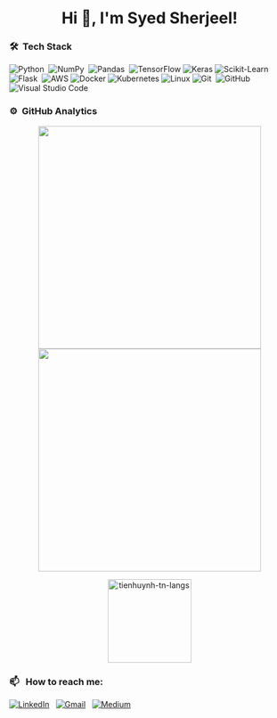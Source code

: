 <h1 align="center">Hi 👋, I'm Syed Sherjeel!</h1>

### 🛠 &nbsp;Tech Stack

![Python](https://img.shields.io/badge/-Python-05122A?style=flat&logo=python)&nbsp;
![NumPy](https://img.shields.io/badge/numpy%20-%23013243.svg?&style=flat&logo=numpy&logoColor=white)&nbsp;
![Pandas](https://img.shields.io/badge/pandas%20-%23150458.svg?&style=flat&logo=pandas&logoColor=white)&nbsp;
![TensorFlow](https://img.shields.io/badge/-TensorFlow-000?&logo=TensorFlow)
![Keras](https://img.shields.io/badge/-Keras-333333?style=flat&logo=keras&logoColor=f73636)
![Scikit-Learn](https://img.shields.io/badge/-sklearn-333333?style=flat&logo=scikitlearn)
![Flask](https://img.shields.io/badge/-Flask-05122A?style=flat&logo=flask)&nbsp;
![AWS](https://img.shields.io/badge/-AWS-05122A?&logo=Amazon-AWS&logoColor=F90)
![Docker](https://img.shields.io/badge/-Docker-05122A?&logo=Docker)
![Kubernetes](https://img.shields.io/badge/-Kubernetes-05122A?&logo=Kubernetes)
![Linux](https://img.shields.io/badge/-Linux-05122A?&logo=Linux)
![Git](https://img.shields.io/badge/-Git-05122A?style=flat&logo=git)&nbsp;
![GitHub](https://img.shields.io/badge/-GitHub-05122A?style=flat&logo=github)&nbsp;
![Visual Studio Code](https://img.shields.io/badge/-Visual%20Studio%20Code-05122A?style=flat&logo=visual-studio-code&logoColor=007ACC)&nbsp;

### ⚙️ &nbsp;GitHub Analytics
<p align = "center">
  <img src = "https://github-readme-stats.vercel.app/api?username=Syed-Sherjeel&show_icons=true&theme=bear" width = 400>
  <img src = "https://github-readme-streak-stats.herokuapp.com?user=Syed-Sherjeel&theme=dark&hide_border=true" width = 400>
</p>
<div align="center">
<img height="150em" src="https://github-readme-stats.vercel.app/api/top-langs/?username=Syed-Sherjeel&layout=compact&show_icon=true&theme=algolia" alt="tienhuynh-tn-langs"/>
</div>

### 📫 &nbsp; How to reach me:

<a href="https://www.linkedin.com/in/syed-sherjeel/"><img alt="LinkedIn" src="https://img.shields.io/badge/linkedin%20-%230077B5.svg?&style=flat&logo=linkedin&logoColor=white"/></a> &nbsp;
<a href="mailto:sherjeelhashmi@gmail.com"><img alt="Gmail" src="https://img.shields.io/badge/Gmail-D14836?style=flat&logo=gmail&logoColor=white" /></a> &nbsp;
<a href="https://syed-sherjeel.medium.com/"><img alt="Medium" src = "https://img.shields.io/badge/Medium-12100E?style=for-the-badge&logo=medium&logoColor=white"/></a>&nbsp;
